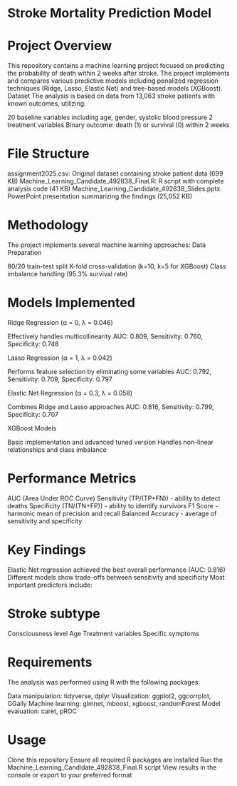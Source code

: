 # Stroke Mortality Prediction Model

# Project Overview

This repository contains a machine learning project focused on predicting the probability of death within 2 weeks after stroke. The project implements and compares various predictive models including penalized regression techniques (Ridge, Lasso, Elastic Net) and tree-based models (XGBoost).
Dataset
The analysis is based on data from 13,063 stroke patients with known outcomes, utilizing:

20 baseline variables including age, gender, systolic blood pressure
2 treatment variables
Binary outcome: death (1) or survival (0) within 2 weeks

# File Structure

assignment2025.csv: Original dataset containing stroke patient data (699 KB)
Machine_Learning_Candidate_492838_Final.R: R script with complete analysis code (41 KB)
Machine_Learning_Candidate_492838_Slides.pptx: PowerPoint presentation summarizing the findings (25,052 KB)

# Methodology
The project implements several machine learning approaches:
Data Preparation

80/20 train-test split
K-fold cross-validation (k=10, k=5 for XGBoost)
Class imbalance handling (95.3% survival rate)

# Models Implemented

Ridge Regression (α = 0, λ = 0.046)

Effectively handles multicollinearity
AUC: 0.809, Sensitivity: 0.760, Specificity: 0.748


Lasso Regression (α = 1, λ = 0.042)

Performs feature selection by eliminating some variables
AUC: 0.792, Sensitivity: 0.709, Specificity: 0.797


Elastic Net Regression (α = 0.3, λ = 0.058)

Combines Ridge and Lasso approaches
AUC: 0.816, Sensitivity: 0.799, Specificity: 0.707


XGBoost Models

Basic implementation and advanced tuned version
Handles non-linear relationships and class imbalance



# Performance Metrics

AUC (Area Under ROC Curve)
Sensitivity (TP/(TP+FN)) - ability to detect deaths
Specificity (TN/(TN+FP)) - ability to identify survivors
F1 Score - harmonic mean of precision and recall
Balanced Accuracy - average of sensitivity and specificity

# Key Findings

Elastic Net regression achieved the best overall performance (AUC: 0.816)
Different models show trade-offs between sensitivity and specificity
Most important predictors include:

# Stroke subtype
Consciousness level
Age
Treatment variables
Specific symptoms


# Requirements
The analysis was performed using R with the following packages:

Data manipulation: tidyverse, dplyr
Visualization: ggplot2, ggcorrplot, GGally
Machine learning: glmnet, mboost, xgboost, randomForest
Model evaluation: caret, pROC

# Usage

Clone this repository
Ensure all required R packages are installed
Run the Machine_Learning_Candidate_492838_Final.R script
View results in the console or export to your preferred format

